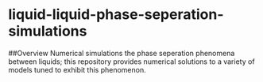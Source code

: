 # liquid-liquid-phase-seperation-simulations
##Overview
Numerical simulations the phase seperation phenomena between liquids; this repository provides numerical solutions to a variety of models tuned to exhibit this phenomenon. 
